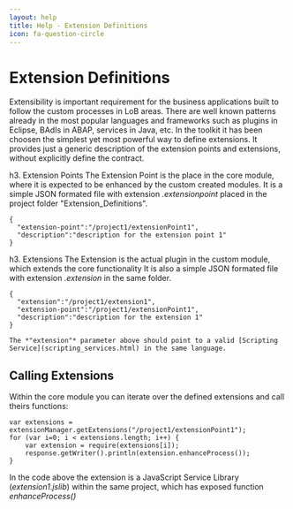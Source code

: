 ```yaml
---
layout: help
title: Help - Extension Definitions
icon: fa-question-circle
---
```


Extension Definitions
===

Extensibility is important requirement for the business applications built to follow the custom processes in LoB areas.
There are well known patterns already in the most popular languages and frameworks such as plugins in Eclipse, BAdIs in ABAP, services in Java, etc.
In the toolkit it has been choosen the simplest yet most powerful way to define extensions. It provides just a generic description of the extension points and extensions, without explicitly define the contract.

h3. Extension Points
The Extension Point is the place in the core module, where it is expected to be enhanced by the custom created modules.
It is a simple JSON formated file with extension *.extensionpoint* placed in the project folder "Extension_Definitions".

<pre><code>{
  "extension-point":"/project1/extensionPoint1",
  "description":"description for the extension point 1"
}
</code></pre>

h3. Extensions
The Extension is the actual plugin in the custom module, which extends the core functionality
It is also a simple JSON formated file with extension *.extension* in the same folder.

<pre><code>{
  "extension":"/project1/extension1",
  "extension-point":"/project1/extensionPoint1",
  "description":"description for the extension 1"
}
</code></pre>

<pre><code>The *"extension"* parameter above should point to a valid [Scripting Service](scripting_services.html) in the same language.
</code></pre>

Calling Extensions
---

Within the core module you can iterate over the defined extensions and call theirs functions:

<pre><code>var extensions = extensionManager.getExtensions("/project1/extensionPoint1");
for (var i=0; i < extensions.length; i++) {
    var extension = require(extensions[i]);
    response.getWriter().println(extension.enhanceProcess());
}
</code></pre>

In the code above the extension is a JavaScript Service Library (*extension1.jslib*) within the same project, which has exposed function *enhanceProcess()*
